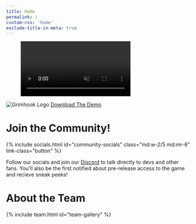 ```yaml
---
title: Home
permalink: /
custom-css: 'home'
exclude-title-in-meta: true
---
```


<div id="splash">
    <figure>
        <video playsinline autoplay muted loop> 
            <source src="/assets/videos/gameplay-short.mp4">
        </video>
    </figure>
    <div id="download" class="ignore-auto-responsiveness">
        <img src="{{ site.url_logo_1024 }}" id="download-banner" alt="Grimhook Logo">
        <a class="button download windows font-2xl w-fit mx-auto mt-4" href="{{site.demo_download_windows}}" download> <i class="fa-brands fa-windows my-auto mr-2"></i> Download The Demo </a>
    </div>
</div>

<div>
    <div id="community" class="anchor"></div>
    <h1> Join the Community! </h1>
    <div class="flex flex-column md:flex-row my-12 justify-content-center">
        {% include socials.html id="community-socials" class="md:w-2/5 md:mr-6" link-class="button" %}
        <p class="md:w-2/5 pt-4 md:pt-0">
            Follow our socials and join our <a href="/discord"> Discord</a> to talk directly to devs and other fans. You'll also be the first notified about pre-release access to the game and recieve sneak peeks!
        </p>
    </div>
</div>

<div>
    <div id="team" class="anchor"></div>
    <h1> About the Team </h1>
    {% include team.html id="team-gallery" %}
</div>
